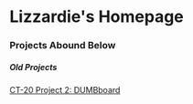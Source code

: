 <html>
	<body>
    	<h1>Lizzardie's Homepage</h1>
    	<h3>Projects Abound Below</h3>
    	<h5>Old Projects</h5>
	<a href=”sketch.js”>CT-20 Project 2: DUMBboard</a>
	</body>
</html>

  

